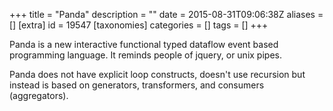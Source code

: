 +++
title = "Panda"
description = ""
date = 2015-08-31T09:06:38Z
aliases = []
[extra]
id = 19547
[taxonomies]
categories = []
tags = []
+++



Panda is a new interactive functional typed dataflow event based programming language. It reminds people of jquery, or unix pipes.

Panda does not have explicit loop constructs, doesn't use recursion but instead is based on generators, transformers, and consumers (aggregators).
